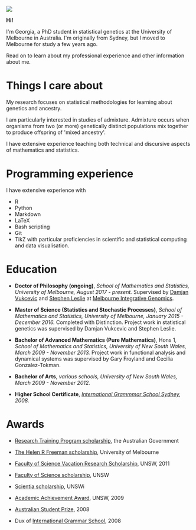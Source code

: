 
![](gtsambos.github.io/mac2.jpg)

**Hi!**

I'm Georgia, a PhD student in statistical genetics at the University of Melbourne in Australia. 
I'm originally from Sydney, but I moved to Melbourne for study a few years ago.


Read on to learn about my professional experience and other information about me.


# Things I care about


My research focuses on statistical methodologies for learning about genetics and ancestry.

I am particularly interested in studies of admixture. Admixture occurs when organisms from two (or more) genetically distinct populations mix together to produce offspring of 'mixed ancestry'. 

I have extensive experience teaching both technical and discursive aspects of mathematics and statistics.


# Programming experience

I have extensive experience with
- R
- Python
- Markdown
- LaTeX
- Bash scripting
- Git
- TikZ
with particular proficiencies in scientific and statistical computing and data visualisation. 



# Education

- **Doctor of Philosophy (ongoing)**, *School of Mathematics and Statistics, University of Melbourne, August 2017 - present.*
Supervised by [Damjan Vukcevic](https://research.unimelb.edu.au/integrative-genomics/research/statistical-genetics-vukcevic) and [Stephen Leslie](https://research.unimelb.edu.au/integrative-genomics/research/statistical-genetics-leslie) at [Melbourne Integrative Genomics](https://research.unimelb.edu.au/integrative-genomics/MIG-home).

- **Master of Science (Statistics and Stochastic Processes)**, *School of Mathematics and Statistics, University of Melbourne, January 2015 - December 2016.*
Completed with Distinction. Project work in statistical genetics was supervised by Damjan Vukcevic and Stephen Leslie.

- **Bachelor of Advanced Mathematics (Pure Mathematics)**, Hons 1, *School of Mathematics and Statistics, University of New South Wales, March 2009 - November 2013.*
Project work in functional analysis and dynamical systems was supervised by Gary Froyland and Cecilia Gonzalez-Tokman.

- **Bachelor of Arts**, *various schools, University of New South Wales, March 2009 - November 2012.*

- **Higher School Certificate**, *[International Grammmar School Sydney](https://www.igssyd.nsw.edu.au), 2008.*


# Awards

- [Research Training Program scholarship](https://scholarships.unimelb.edu.au/awards/helen-r-freeman-scholarship-master-of-science-mathematics-and-statistics), the Australian Government

- [The Helen R Freeman scholarship](https://scholarships.unimelb.edu.au/awards/helen-r-freeman-scholarship-master-of-science-mathematics-and-statistics), University of Melbourne

- [Faculty of Science Vacation Research Scholarship](https://scholarships.unimelb.edu.au/awards/helen-r-freeman-scholarship-master-of-science-mathematics-and-statistics), UNSW, 2011

- [Faculty of Science scholarship](https://www.scholarships.unsw.edu.au/scholarships/id/1232), UNSW

- [Scientia scholarship](https://www.scholarships.unsw.edu.au/scholarships/id/102), UNSWi

- [Academic Achievement Award](https://www.scholarships.unsw.edu.au/scholarships/id/1), UNSW, 2009

- [Australian Student Prize](https://en.wikipedia.org/wiki/Australian_Student_Prize), 2008

- Dux of [International Grammar School](https://www.igssyd.nsw.edu.au), 2008
